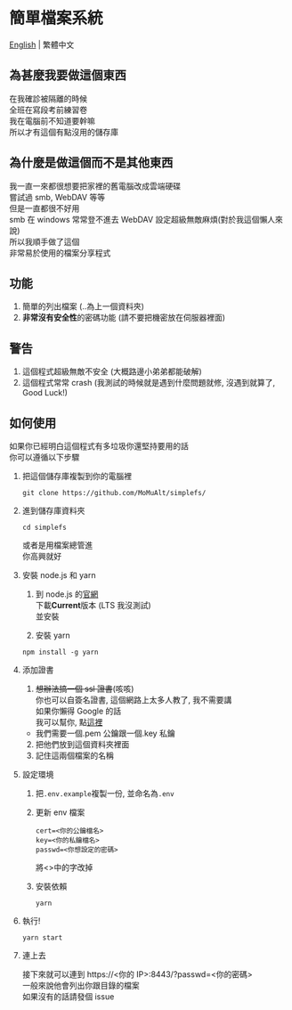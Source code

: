 # 簡單檔案系統

[English](https://github.com/MoMuAlt/simplefs/blob/main/README.en.md) | 繁體中文

## 為甚麼我要做這個東西

在我確診被隔離的時候  
全班在寫段考前練習卷  
我在電腦前不知道要幹嘛  
所以才有這個有點沒用的儲存庫

## 為什麼是做這個而不是其他東西

我一直一來都很想要把家裡的舊電腦改成雲端硬碟  
嘗試過 smb, WebDAV 等等  
但是一直都很不好用  
smb 在 windows 常常登不進去
WebDAV 設定超級無敵麻煩(對於我這個懶人來說)  
所以我順手做了這個  
非常易於使用的檔案分享程式

## 功能

1. 簡單的列出檔案 (..為上一個資料夾)
2. **非常沒有安全性**的密碼功能 (請不要把機密放在伺服器裡面)

## 警告

1. 這個程式超級無敵不安全 (大概路邊小弟弟都能破解)
2. 這個程式常常 crash (我測試的時候就是遇到什麼問題就修, 沒遇到就算了, Good Luck!)

## 如何使用

如果你已經明白這個程式有多垃圾你還堅持要用的話  
你可以遵循以下步驟

1. 把這個儲存庫複製到你的電腦裡

    ```pwsh
    git clone https://github.com/MoMuAlt/simplefs/
    ```

2. 進到儲存庫資料夾

    ```pwsh
    cd simplefs
    ```

    或者是用檔案總管進  
    你高興就好

3. 安裝 node.js 和 yarn

    1. 到 node.js 的[官網](https://nodejs.org)  
       下載**Current**版本 (LTS 我沒測試)  
       並安裝

    2. 安裝 yarn

    ```pwsh
    npm install -g yarn
    ```

4. 添加證書

    1. ~~想辦法搞一個 ssl 證書~~(咳咳)  
       你也可以自簽名證書, 這個網路上太多人教了, 我不需要講  
       如果你懶得 Google 的話  
       我可以幫你, 點[這裡](https://google.com/search?q=self+signed+certificate)

    - 我們需要一個.pem 公鑰跟一個.key 私鑰

    2. 把他們放到這個資料夾裡面
    3. 記住這兩個檔案的名稱

5. 設定環境

    1. 把`.env.example`複製一份, 並命名為`.env`
    2. 更新 env 檔案
        ```dotenv
        cert=<你的公鑰檔名>
        key=<你的私鑰檔名>
        passwd=<你想設定的密碼>
        ```
        將<>中的字改掉
    3. 安裝依賴

        ```pwsh
        yarn
        ```

6. 執行!

    ```pwsh
    yarn start
    ```

7. 連上去

    接下來就可以連到 https://\<你的 IP\>:8443/?passwd=\<你的密碼\>  
    一般來說他會列出你跟目錄的檔案  
    如果沒有的話請發個 issue

